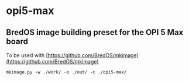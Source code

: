 # opi5-max
## BredOS image building preset for the OPI 5 Max board
To be used with [https://github.com/BredOS/mkimage](https://github.com/BredOS/mkimage)

```
mkimage.py -w ./work/ -o ./out/ -c ./opi5-max/

```
